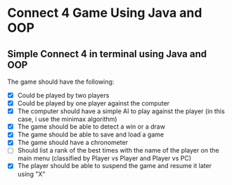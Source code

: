 # Connect 4 Game Using Java and OOP

## Simple Connect 4 in terminal using Java and OOP

The game should have the following:

- [x] Could be played by two players
- [x] Could be played by one player against the computer
- [x] The computer should have a simple AI to play against the player (in this case, i use the minimax algorithm)
- [x] The game should be able to detect a win or a draw
- [x] The game should be able to save and load a game
- [x] The game should have a chronometer
- [ ] Should list a rank of the best times with the name of the player on the main menu (classified by Player vs Player and Player vs PC)
- [X] The player should be able to suspend the game and resume it later using "X"

